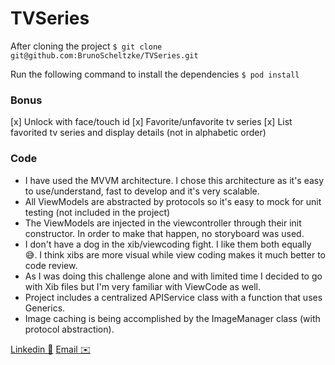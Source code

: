 # TVSeries

After cloning the project 
`$ git clone git@github.com:BrunoScheltzke/TVSeries.git`

Run the following command to install the dependencies
`$ pod install`

### Bonus
[x] Unlock with face/touch id
[x] Favorite/unfavorite tv series
[x] List favorited tv series and display details (not in alphabetic order)

### Code

- I have used the MVVM architecture. I chose this architecture as it's easy to use/understand, fast to develop and it's very scalable.
- All ViewModels are abstracted by protocols so it's easy to mock for unit testing (not included in the project)
- The ViewModels are injected in the viewcontroller through their init constructor. In order to make that happen, no storyboard was used.
- I don't have a dog in the xib/viewcoding fight. I like them both equally 😅. I think xibs are more visual while view coding makes it much better to code review.
- As I was doing this challenge alone and with limited time I decided to go with Xib files but I'm very familiar with ViewCode as well.
- Project includes a centralized APIService class with a function that uses Generics.
- Image caching is being accomplished by the ImageManager class (with protocol abstraction).

[Linkedin 💼](https://www.linkedin.com/in/brunoscheltzke/)
[Email ✉️](brunofonten@gmail.com)
